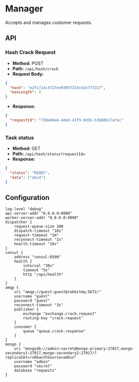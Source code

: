 # Manager

Accepts and manages customer requests.

## API

### Hash Crack Request

- **Method:** POST
- **Path:** `/api/hash/crack`
- **Request Body:**
```json
{
  "hash": "e2fc714c4727ee9395f324cd2e7f331f",
  "maxLength": 4
}
```

- **Response:**
```json
{
  "requestId": "730a04e6-4de9-41f9-9d5b-53b88b17afac"
}
```

### Task status

- **Method:** GET
- **Path:** `/api/hash/status?requestId=`
- **Response:**
```json
{
  "status": "READY",
  "data": ["abcd"]
}

```
## Configuration

```kdl
log-level "debug"
api-server-addr "0.0.0.0:8080"
worker-server-addr "0.0.0.0:9090"
dispatcher {
    request-queue-size 100
    dispatch-timeout "10s"
    request-timeout "2m"
    reconnect-timeout "1s"
    health-timeout "10s"
}
consul {
    address "consul:8500"
    health {
        interval "30s"
        timeout "5s"
        http "/api/health"
    }
}
amqp {
    uri "amqp://guest:guest@rabbitmq:5672/"
    username "guest"
    password "guest"
    reconnect-timeout "3s"
    publisher {
        exchange "exchange.crack.request"
        routing-key "crack.request"
    }
    consumer {
        queue "queue.crack.response"
    }
}
mongo {
    uri "mongodb://admin:secret@mongo-primary:27017,mongo-secondary1:27017,mongo-secondary2:27017/?replicaSet=rs0&authSource=admin"
    username "admin"
    password "secret"
    database "requests"
}
```

